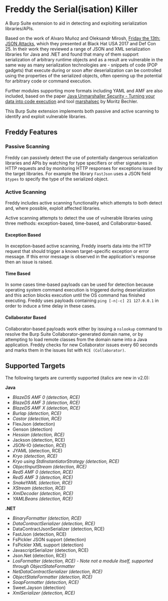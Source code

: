 # Freddy the Serial(isation) Killer #
A Burp Suite extension to aid in detecting and exploiting serialization libraries/APIs.

Based on the work of Alvaro Muñoz and Oleksandr Mirosh, [Friday the 13th: JSON Attacks](https://www.blackhat.com/us-17/briefings.html#friday-the-13th-json-attacks), which they presented at Black Hat USA 2017 and Def Con 25. In their work they reviewed a range of JSON and XML serialization libraries for Java and .NET and found that many of them support serialization of arbitrary runtime objects and as a result are vulnerable in the same way as many serialization technologies are - snippets of code (POP gadgets) that execute during or soon after deserialization can be controlled using the properties of the serialized objects, often opening up the potential for arbitrary code or command execution.

Further modules supporting more formats including YAML and AMF are also included, based on the paper [Java Unmarshaller Security - Turning your data into code execution](https://github.com/mbechler/marshalsec/blob/master/marshalsec.pdf) and tool [marshalsec](https://github.com/mbechler/marshalsec) by Moritz Bechler.

This Burp Suite extension implements both passive and active scanning to identify and exploit vulnerable libraries.

## Freddy Features ##

### Passive Scanning ###
Freddy can passively detect the use of potentially dangerous serialization libraries and APIs by watching for type specifiers or other signatures in HTTP requests and by monitoring HTTP responses for exceptions issued by the target libraries. For example the library `FastJson` uses a JSON field `$types` to specify the type of the serialized object.

### Active Scanning ###
Freddy includes active scanning functionality which attempts to both detect and, where possible, exploit affected libraries.

Active scanning attempts to detect the use of vulnerable libraries using three methods: exception-based, time-based, and Collaborator-based.

#### Exception Based ####
In exception-based active scanning, Freddy inserts data into the HTTP request that should trigger a known target-specific exception or error message. If this error message is observed in the application's response then an issue is raised.

#### Time Based ####
In some cases time-based payloads can be used for detection because operating system command execution is triggered during deserialization and this action blocks execution until the OS command has finished executing. Freddy uses payloads containing `ping [-n|-c] 21 127.0.0.1` in order to induce a time delay in these cases.

#### Collaborator Based ####
Collaborator-based payloads work either by issuing a `nslookup` command to resolve the Burp Suite Collaborator-generated domain name, or by attempting to load remote classes from the domain name into a Java application. Freddy checks for new Collaborator issues every 60 seconds and marks them in the issues list with `RCE (Collaborator)`.

## Supported Targets ##
The following targets are currently supported (italics are new in v2.0):

**Java**

- *BlazeDS AMF 0 (detection, RCE)*
- *BlazeDS AMF 3 (detection, RCE)*
- *BlazeDS AMF X (detection, RCE)*
- *Burlap (detection, RCE)*
- *Castor (detection, RCE)*
- FlexJson (detection)
- Genson (detection)
- *Hessian (detection, RCE)*
- Jackson (detection, RCE)
- JSON-IO (detection, *RCE*)
- JYAML (detection, RCE)
- *Kryo (detection, RCE)*
- *Kryo using StdInstantiatorStrategy (detection, RCE)*
- *ObjectInputStream (detection, RCE)*
- *Red5 AMF 0 (detection, RCE)*
- *Red5 AMF 3 (detection, RCE)*
- *SnakeYAML (detection, RCE)*
- *XStream (detection, RCE)*
- *XmlDecoder (detection, RCE)*
- *YAMLBeans (detection, RCE)*

**.NET**

- *BinaryFormatter (detection, RCE)*
- *DataContractSerializer (detection, RCE)*
- DataContractJsonSerializer (detection, RCE)
- FastJson (detection, RCE)
- FsPickler JSON support (detection)
- FsPickler XML support (detection)
- JavascriptSerializer (detection, RCE)
- Json.Net (detection, RCE)
- *LosFormatter (detection, RCE) - Note not a module itself, supported through ObjectStateFormatter*
- *NetDataContractSerializer (detection, RCE)*
- *ObjectStateFormatter (detection, RCE)*
- *SoapFormatter (detection, RCE)*
- Sweet.Jayson (detection)
- *XmlSerializer (detection, RCE)*
